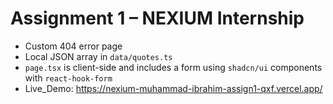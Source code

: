 # Assignment 1 – NEXIUM Internship

- Custom 404 error page
- Local JSON array in `data/quotes.ts`
- `page.tsx` is client-side and includes a form using `shadcn/ui` components with `react-hook-form`
- Live_Demo: https://nexium-muhammad-ibrahim-assign1-qxf.vercel.app/
